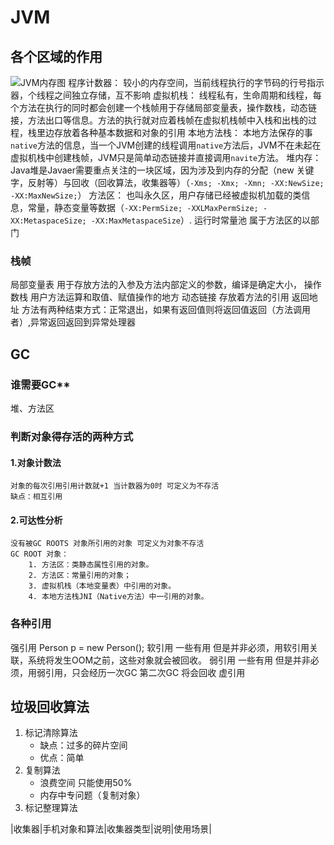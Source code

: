 # JVM

## 各个区域的作用  
![JVM内存图](../1.jpg)
程序计数器：
    较小的内存空间，当前线程执行的字节码的行号指示器，个线程之间独立存储，互不影响
虚拟机栈：
    线程私有，生命周期和线程，每个方法在执行的同时都会创建一个栈帧用于存储局部变量表，操作数栈，动态链接，方法出口等信息。方法的执行就对应着栈帧在虚拟机栈帧中入栈和出栈的过程，栈里边存放着各种基本数据和对象的引用
本地方法栈：
    本地方法保存的事`native`方法的信息，当一个JVM创建的线程调用`native`方法后，JVM不在未起在虚拟机栈中创建栈帧，JVM只是简单动态链接并直接调用`navite`方法。
堆内存：
    Java堆是Javaer需要重点关注的一块区域，因为涉及到内存的分配（new 关键字，反射等）与回收（回收算法，收集器等）（`-Xms; -Xmx; -Xmn; -XX:NewSize; -XX:MaxNewSize;`）
方法区：
    也叫永久区，用户存储已经被虚拟机加载的类信息，常量，静态变量等数据（`-XX:PermSize; -XXLMaxPermSize; -XX:MetaspaceSize; -XX:MaxMetaspaceSize`）.
运行时常量池
    属于方法区的以部门

### 栈帧
局部变量表
    用于存放方法的入参及方法内部定义的参数，编译是确定大小，
操作数栈
    用户方法运算和取值、赋值操作的地方
动态链接
    存放着方法的引用
返回地址
    方法有两种结束方式：正常退出，如果有返回值则将返回值返回（方法调用者）,异常返回返回到异常处理器


## GC  
###  谁需要GC** 
堆、方法区

### 判断对象得存活的两种方式
#### 1.对象计数法
    对象的每次引用引用计数就+1 当计数器为0时 可定义为不存活
    缺点：相互引用 
#### 2.可达性分析
    没有被GC ROOTS 对象所引用的对象 可定义为对象不存活
    GC ROOT 对象：
        1. 方法区：类静态属性引用的对象。
        2. 方法区：常量引用的对象；
        3. 虚拟机栈（本地变量表）中引用的对象。
        4. 本地方法栈JNI（Native方法）中一引用的对象。

### 各种引用
强引用
    Person p = new Person();
软引用
    一些有用 但是并非必须，用软引用关联，系统将发生OOM之前，这些对象就会被回收。
弱引用
    一些有用 但是并非必须，用弱引用，只会经历一次GC  第二次GC 将会回收
虚引用

## 垃圾回收算法
1. 标记清除算法
    * 缺点：过多的碎片空间
    * 优点：简单
2. 复制算法
    * 浪费空间 只能使用50% 
    * 内存中专问题（复制对象）
3. 标记整理算法
    
|收集器|手机对象和算法|收集器类型|说明|使用场景|
 